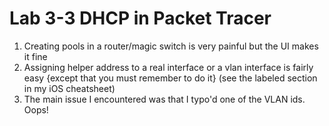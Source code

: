 # Lab 3-3 DHCP in Packet Tracer

1. Creating pools in a router/magic switch is very painful but the UI makes it fine
2. Assigning helper address to a real interface or a vlan interface is fairly easy {except that you must remember to do it} (see the labeled section in my iOS cheatsheet)
3. The main issue I encountered was that I typo'd one of the VLAN ids. Oops!